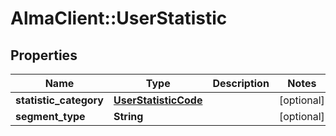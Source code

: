 # AlmaClient::UserStatistic

## Properties
Name | Type | Description | Notes
------------ | ------------- | ------------- | -------------
**statistic_category** | [**UserStatisticCode**](UserStatisticCode.md) |  | [optional] 
**segment_type** | **String** |  | [optional] 


